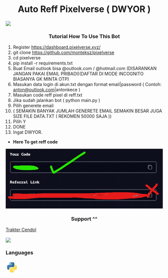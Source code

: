 <h1 align="center">Auto Reff Pixelverse ( DWYOR )</h1>

<img align="center" src="https://github.com/monteksz/pixelverse/assets/39762712/0d3e1f56-a28e-47f5-873e-280cd4c348b2">



<h3 align="center">Tutorial How To Use This Bot</h3>

1. Register https://dashboard.pixelverse.xyz/
2. git clone https://github.com/monteksz/pixelverse
3. cd pixelverse
4. pip install -r requirements.txt
5. Buat Email outlook bisa @outlook.com / @hotmail.com (DISARANKAN JANGAN PAKAI EMAIL PRIBADI)(DAFTAR DI MODE INCOGNITO BIASANYA GK MINTA OTP)
6. Masukan data login di akun.txt dengan format email|password ( Contoh: anton@outlook.com|antonkece )
7. Masukan code reff pixel di reff.txt
8. Jika sudah jalankan bot ( python main.py )
9. Pilih generete email
10. ( SEMAKIN BANYAK JUMLAH GENERETE EMAIL SEMAKIN BESAR JUGA SIZE FILE DATA.TXT ( REKOMEN 50000 SAJA ))
11. Pilih Y
12. DONE
13. Ingat DWYOR.

- **Here To get reff code**
<img align="center" src="https://github.com/monteksz/PixelTap/blob/main/d.png">

<h3 align="center">Support ^^</h3>

<a href="https://trakteer.id/monteksz/link">Trakter Cendol</a>

<img align="center" src="https://github.com/monteksz/pixelverse/assets/39762712/6ecb6c71-9bbc-49b7-a8af-a84df9fd04bc">

<h3 align="left">Languages</h3>
<p align="left"> <a href="https://www.python.org" target="_blank" rel="noreferrer"> <img src="https://raw.githubusercontent.com/devicons/devicon/master/icons/python/python-original.svg" alt="python" width="40" height="40"/> </a> </p>
